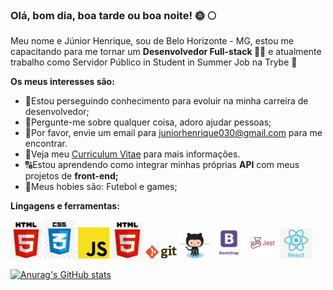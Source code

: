 ### Olá, bom dia, boa tarde ou boa noite! 🌞 🌕

Meu nome e Júnior Henrique, sou de Belo Horizonte - MG, estou me capacitando para me tornar um **Desenvolvedor Full-stack 👨‍💼**
e atualmente trabalho como Servidor Público in Student in Summer Job na Trybe 🚀

**Os meus interesses são:**

- 💼Estou perseguindo conhecimento para evoluir na minha carreira de desenvolvedor;
- 💬Pergunte-me sobre qualquer coisa, adoro ajudar pessoas;
- 📧Por favor, envie um email para [juniorhenrique030@gmail.com](https://mail.google.com) para me encontrar.
- 📰Veja meu [Curriculum Vitae](https://docs.google.com/document/d/1F-5Z_Q651JM5WHCn-qyQns8tbbrQ8o-eZkpVxaPWIA4/edit?usp=sharing) para mais informações.
- 🔠Estou aprendendo como integrar minhas próprias **API** com meus projetos de **front-end;**
- 🏅Meus hobies são: Futebol e games;

**Lingagens e ferramentas:** 

<img src="html.png" heigth="50px" width="50px"> <img src="css.jpeg" heigth="50px" width="50px"> <img src="javascript.png" heigth="50px" width="50px"> <img src="html.png" heigth="50px" width="50px"> 
<img src="git.png" heigth="50px" width="50px"> <img src="github.png" heigth="50px" width="50px"> <img src="bootstrap.png.png" heigth="50px" width="50px"> <img src="jest.png" width="50px">
<img src="react.png" heigth="50px" width="50px">


[![Anurag's GitHub stats](https://github-readme-stats.vercel.app/api?username=Junior030)](https://github.com/anuraghazra/github-readme-stats)



